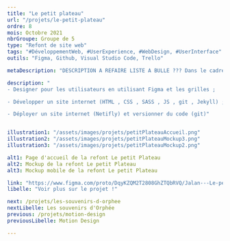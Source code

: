```yaml
---
title: "Le petit plateau"
url: "/projets/le-petit-plateau"
ordre: 8
mois: Octobre 2021
nbrGroupe: Groupe de 5
type: "Refont de site web"
tags: "#DéveloppementWeb, #UserExperience, #WebDesign, #UserInterface"
outils: "Figma, Github, Visual Studio Code, Trello"

metaDescription: "DESCRIPTION A REFAIRE LISTE A BULLE ??? Dans le cadre de l'atelier Design Interactif, nous devions proposer une refonte d'un site web existant. Nous avons choisi le site de compagnie de théâtre https://lepetitplateau.weebly.com/."

description: "
- Designer pour les utilisateurs en utilisant Figma et les grilles ; 

- Développer un site internet (HTML , CSS , SASS , JS , git , Jekyll) ; 

- Déployer un site internet (Netifly) et versionner du code (git)"


illustration1: "/assets/images/projets/petitPlateauAccueil.png"
illustration2: "/assets/images/projets/petitPlateauMockup3.png"
illustration3: "/assets/images/projets/petitPlateauMockup2.png"

alt1: Page d'accueil de la refont Le petit Plateau
alt2: Mockup de la refont Le petit Plateau
alt3: Mockup mobile de la refont Le petit Plateau

link: "https://www.figma.com/proto/DqyKZQM2T2808GhZTQbRVQ/Jalan---Le-petit-plateau?kind=&node-id=504%3A282&page-id=416%3A2&scaling=contain&show-proto-sidebar=1&starting-point-node-id=504%3A282&viewport=241%2C48%2C0.17"
libelle: "Voir plus sur le projet !"

next: /projets/les-souvenirs-d-orphee
nextLibelle: Les souvenirs d'Orphée
previous: /projets/motion-design
previousLibelle: Motion Design

---
```


